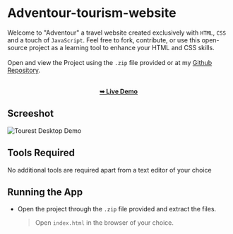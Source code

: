 
 
  # Adventour-tourism-website
   Welcome to "Adventour" a travel website created exclusively with `HTML`, `CSS` and a touch of `JavaScript`. Feel free to fork, contribute, or use this open-source project as a learning tool to enhance your HTML and CSS skills.   <br />    <br />
Open and view the Project using the `.zip` file provided or at my [Github Repository](https://github.com/iamit010/Adventour-tourism-website).
<div align="center">
  <br />
  <a href="https://github.com/iamit010/adventour-tourism-website/blob/master/Adventour.png"><strong>➥ Live Demo</strong></a>
</div>

## Screeshot

![Tourest Desktop Demo](./Adventour.png "Desktop Demo")

## Tools Required
No additional tools are required apart from a text editor of your choice

## Running the App
* Open the project through the `.zip` file provided and extract the files. 
  > Open `index.html` in the browser of your choice.




